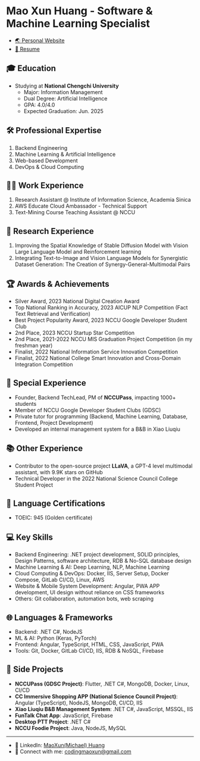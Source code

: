 # Mao Xun Huang - Software & Machine Learning Specialist
* [🌏 Personal Website](https://mao-code.github.io/about/)
* [📄 Resume](https://docs.google.com/document/d/1KadfXrxMbNdT4Vgm29JMAikHsAoCLeOG5xwGkWOZQEs/edit?usp=sharing)

## 🎓 Education
- Studying at **National Chengchi University**
  - Major: Information Management
  - Dual Degree: Artificial Intelligence
  - GPA: 4.0/4.0
  - Expected Graduation: Jun. 2025

## 🛠️ Professional Expertise
1. Backend Engineering
2. Machine Learning & Artificial Intelligence
3. Web-based Development
4. DevOps & Cloud Computing

## 👨‍💻 Work Experience
1. Research Assistant @ Institute of Information Science, Academia Sinica
2. AWS Educate Cloud Ambassador - Technical Support
3. Text-Mining Course Teaching Assistant @ NCCU

## 🔬 Research Experience
1. Improving the Spatial Knowledge of Stable Diffusion Model with Vision Large Language Model and Reinforcement learning
2. Integrating Text-to-Image and Vision Language Models for Synergistic Dataset Generation: The Creation of Synergy-General-Multimodal Pairs

## 🏆 Awards & Achievements
- Silver Award, 2023 National Digital Creation Award
- Top National Ranking in Accuracy, 2023 AICUP NLP Competition (Fact Text Retrieval and Verification)
- Best Project Popularity Award, 2023 NCCU Google Developer Student Club
- 2nd Place, 2023 NCCU Startup Star Competition
- 2nd Place, 2021-2022 NCCU MIS Graduation Project Competition (in my freshman year)
- Finalist, 2022 National Information Service Innovation Competition
- Finalist, 2022 National College Smart Innovation and Cross-Domain Integration Competition

## 👔 Special Experience
- Founder, Backend TechLead, PM of **NCCUPass**, impacting 1000+ students
- Member of NCCU Google Developer Student Clubs (GDSC)
- Private tutor for programming (Backend, Machine Learning, Database, Frontend, Project Development)
- Developed an internal management system for a B&B in Xiao Liuqiu

## 📚 Other Experience
- Contributor to the open-source project **LLaVA**, a GPT-4 level multimodal assistant, with 9.9K stars on GitHub
- Technical Developer in the 2022 National Science Council College Student Project

## 📜 Language Certifications
- TOEIC: 945 (Golden certificate)

## 💻 Key Skills
- Backend Engineering: .NET project development, SOLID principles, Design Patterns, software architecture, RDB & No-SQL database design
- Machine Learning & AI: Deep Learning, NLP, Machine Learning
- Cloud Computing & DevOps: Docker, IIS, Server Setup, Docker Compose, GitLab CI/CD, Linux, AWS
- Website & Mobile System Development: Angular, PWA APP development, UI design without reliance on CSS frameworks
- Others: Git collaboration, automation bots, web scraping

## 🌐 Languages & Frameworks
- Backend: .NET C#, NodeJS
- ML & AI: Python (Keras, PyTorch)
- Frontend: Angular, TypeScript, HTML, CSS, JavaScript, PWA
- Tools: Git, Docker, GitLab CI/CD, IIS, RDB & NoSQL, Firebase

## 🚀 Side Projects
- **NCCUPass (GDSC Project)**: Flutter, .NET C#, MongoDB, Docker, Linux, CI/CD
- **CC Immersive Shopping APP (National Science Council Project)**: Angular (TypeScript), NodeJS, MongoDB, CI/CD, IIS
- **Xiao Liuqiu B&B Management System**: .NET C#, JavaScript, MSSQL, IIS
- **FunTalk Chat App**: JavaScript, Firebase
- **Desktop PTT Project**: .NET C#
- **NCCU Foodie Project**: Java, NodeJS, MySQL

---
* 💼 LinkedIn: [MaoXun(Michael) Huang](https://www.linkedin.com/in/maoxun-huang-a77913268/)
* 📧 Connect with me: [codingmaoxun@gmail.com](mailto:codingmaoxun@gmail.com)

